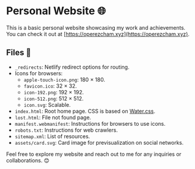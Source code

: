 # Personal Website 🌐

This is a basic personal website showcasing my work and achievements. You can check it out at [https://operezcham.xyz](https://operezcham.xyz).

## Files 📁

* `_redirects`: Netlify redirect options for routing.
* Icons for browsers:
    * `apple-touch-icon.png`: 180 × 180.
    * `favicon.ico`: 32 × 32.
    * `icon-192.png`: 192 × 192.
    * `icon-512.png`: 512 × 512.
    * `icon.svg`: Scalable.
* `index.html`: Root home page. CSS is based on [Water.css](https://watercss.kognise.dev/).
* `lost.html`: File not found page.
* `manifest.webmanifest`: Instructions for browsers to use icons.
* `robots.txt`: Instructions for web crawlers.
* `sitemap.xml`: List of resources.
* `assets/card.svg`: Card image for previsualization on social networks.

Feel free to explore my website and reach out to me for any inquiries or collaborations. 😊
